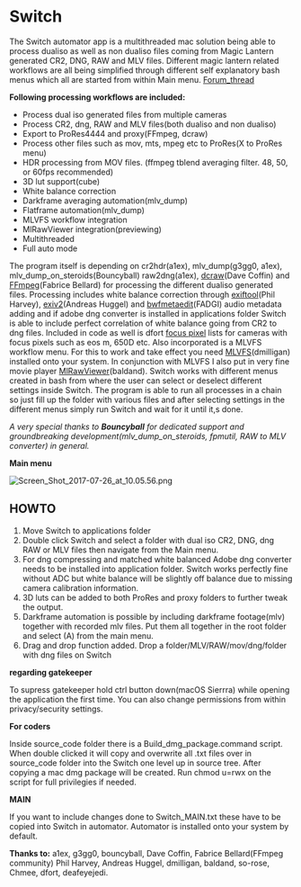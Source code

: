 # **Switch** #
The Switch automator app is a multithreaded mac solution being able to process dualiso as well as non dualiso files coming from Magic Lantern generated CR2, DNG, RAW and MLV files. Different magic lantern related workflows are all being simplified through different self explanatory bash menus which all are started from within Main menu.  [Forum_thread](http://www.magiclantern.fm/forum/index.php?topic=15108.msg146822#msg146822)

**Following processing workflows are included:**

* Process dual iso generated files from multiple cameras
* Process CR2, dng, RAW and MLV files(both dualiso and non dualiso)
* Export to ProRes4444 and proxy(FFmpeg, dcraw)
* Process other files such as mov, mts, mpeg etc to ProRes(X to ProRes menu)
* HDR processing from MOV files. (ffmpeg tblend averaging filter. 48, 50, or 60fps recommended)
* 3D lut support(cube)
* White balance correction
* Darkframe averaging automation(mlv_dump)
* Flatframe automation(mlv_dump) 
* MLVFS workflow integration
* MlRawViewer integration(previewing)
* Multithreaded 
* Full auto mode

The program itself is depending on cr2hdr(a1ex), mlv_dump(g3gg0, a1ex), mlv_dump_on_steroids(Bouncyball) raw2dng(a1ex), [dcraw](https://www.cybercom.net/~dcoffin/dcraw/)(Dave Coffin) and [FFmpeg](https://www.ffmpeg.org/)(Fabrice Bellard) for processing the different dualiso generated files.
Processing includes white balance correction through [exiftool](http://www.sno.phy.queensu.ca/~phil/exiftool/)(Phil Harvey), [exiv2](http://www.exiv2.org/)(Andreas Huggel) and [bwfmetaedit](http://bwfmetaedit.sourceforge.net/)(FADGI) audio metadata adding and if adobe dng converter is installed in applications folder Switch is able to include perfect correlation of white balance going from CR2 to dng files.
Included in code as well is dfort [focus pixel](https://bitbucket.org/daniel_fort/ml-focus-pixels) lists for cameras with focus pixels such as eos m, 650D etc.
Also incorporated is a MLVFS workflow menu. For this to work and take effect you need [MLVFS](Shttp://www.magiclantern.fm/forum/index.php?topic=13152.msg127218#msg127218)(dmilligan) installed onto your system. In conjunction with MLVFS I also put in very fine movie player [MlRawViewer](https://bitbucket.org/baldand/mlrawviewer)(baldand).
Switch works with different menus created in bash from where the user can select or deselect different settings inside Switch. 
The program is able to run all processes in a chain so just fill up the folder with various files and after selecting settings in the different menus simply run Switch and wait for it until it,s done.

*A very special thanks to **Bouncyball** for dedicated support and groundbreaking development(mlv_dump_on_steroids, fpmutil, RAW to MLV converter) in general.*

**Main menu**

![Screen_Shot_2017-07-26_at_10.05.56.png](https://s3.postimg.cc/nepet7vjn/Screen_Shot_2017-07-26_at_10.05.56.png)

## HOWTO ##

1. Move Switch to applications folder
2. Double click Switch and select a folder with dual iso CR2, DNG, dng RAW or MLV files then navigate from the Main menu.
3. For dng compressing and matched white balanced Adobe dng converter needs to be installed into application folder. Switch works perfectly fine without ADC but white balance will be slightly off balance due to missing camera calibration information.
4. 3D luts can be added to both ProRes and proxy folders to further tweak the output.
5. Darkframe automation is possible by including darkframe footage(mlv) together with recorded mlv files. Put them all together in the root folder and select (A) from the main menu.
6. Drag and drop function added. Drop a folder/MLV/RAW/mov/dng/folder with dng files on Switch

**regarding gatekeeper**

To supress gatekeeper hold ctrl button down(macOS Sierrra) while opening the application the first time. You can also change permissions from within privacy/security settings.

**For coders**

Inside source_code folder there is a Build_dmg_package.command script. When double clicked it will copy and overwrite all .txt files over in source_code folder into the Switch one level up in source tree. After copying a mac dmg package will be created. Run chmod u=rwx on the script for full privilegies if needed.

**MAIN**
 
If you want to include changes done to Switch_MAIN.txt these have to be copied into Switch in automator. Automator is installed onto your system by default.


**Thanks to:** a1ex, g3gg0, bouncyball, Dave Coffin, Fabrice Bellard(FFmpeg community) Phil Harvey, Andreas Huggel, dmilligan, baldand, so-rose, Chmee, dfort, deafeyejedi.

